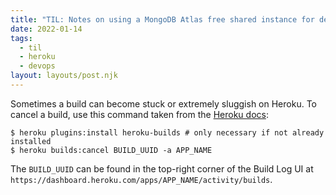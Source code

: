 ```yaml
---
title: "TIL: Notes on using a MongoDB Atlas free shared instance for development"
date: 2022-01-14
tags:
  - til
  - heroku
  - devops
layout: layouts/post.njk
---
```


Sometimes a build can become stuck or extremely sluggish on Heroku. To cancel a build, use this command taken from the [Heroku docs](https://help.heroku.com/4RNNGYNU/how-to-stop-a-stuck-build):

```shell-session
$ heroku plugins:install heroku-builds # only necessary if not already installed
$ heroku builds:cancel BUILD_UUID -a APP_NAME
```

The `BUILD_UUID` can be found in the top-right corner of the Build Log UI at `https://dashboard.heroku.com/apps/APP_NAME/activity/builds`.

